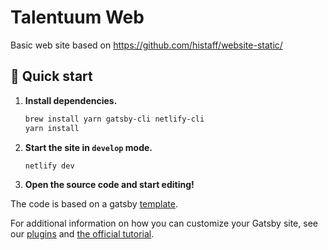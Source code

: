 # Talentuum Web

Basic web site based on https://github.com/histaff/website-static/

## 🚀 Quick start


1. **Install dependencies.**

   ```sh
   brew install yarn gatsby-cli netlify-cli
   yarn install
   ```


2. **Start the site in `develop` mode.**

   ```sh
   netlify dev
   ```

3. **Open the source code and start editing!**

The code is based on a gatsby [template](https://github.com/histaff/website-static/).

For additional information on how you can customize your Gatsby site, see our
[plugins](https://gatsbyjs.org/plugins/) and [the official
tutorial](https://gatsbyjs.org/tutorial/).

